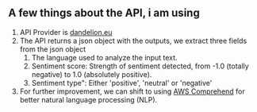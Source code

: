 ## A few things about the API, i am using

1.  API Provider is [dandelion.eu](https://dandelion.eu/docs/api/datatxt/sent/v1/)
2.  The API returns a json object with the outputs, we extract three fields from the json object
    1. The language used to analyze the input text.
    2. Sentiment score: Strength of sentiment detected, from -1.0 (totally negative) to 1.0 (absolutely positive).
    3. Sentiment type": Either 'positive', 'neutral' or 'negative'
3.  For further improvement, we can shift to using [AWS Comprehend](https://aws.amazon.com/comprehend) for better natural language processing (NLP). 
